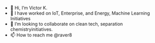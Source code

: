 - 👋 Hi, I’m Victor K.
- 👀 I have worked on IoT, Enterprise, and Energy, Machine Learning Initiatives
- 💞️ I’m looking to collaborate on clean tech, separation chemistryinitiatives.
- 📫 How to reach me @raver8

